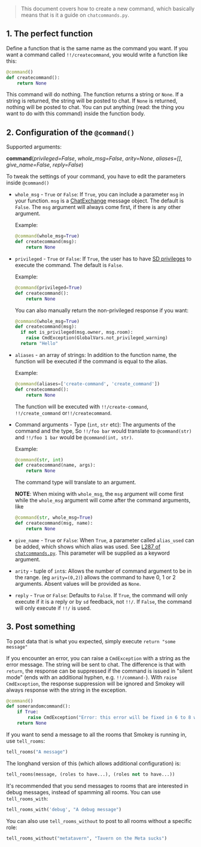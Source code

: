 > This document covers how to create a new command, which basically means that is it a guide on `chatcommands.py`.

## 1. The perfect function

Define a function that is the same name as the command you want. If you want a command called `!!/createcommand`, you would write a function like this:

```python
@command()
def createcommand():
    return None
```

This command will do nothing. The function returns a string or `None`. If a string is returned, the string will be posted to chat. If `None` is returned, nothing will be posted to chat. You can put anything (read: the thing you want to do with this command) inside the function body.

## 2. Configuration of the `@command()`

Supported arguments:

**command**(*privileged=False*, *whole_msg=False*, *arity=None*, *aliases=[]*, *give_name=False*, *reply=False*)

To tweak the settings of your command, you have to edit the parameters inside `@command()`

- `whole_msg` - `True` or `False`: If `True`, you can include a parameter `msg` in your function. `msg` is a [ChatExchange](https://github.com/Manishearth/ChatExchange) message object. The default is `False`. The `msg` argument will always come first, if there is any other argument.

  Example:
  ```python
  @command(whole_msg=True)
  def createcommand(msg):
      return None
  ```

- `privileged` - `True` or `False`: If `True`, the user has to have [SD privileges](https://github.com/Charcoal-SE/SmokeDetector/wiki/Privileges#smokedetector-privileges-sd) to execute the command. The default is `False`.

  Example:
  ```python
  @command(privileged=True)
  def createcommand():
      return None
  ```

  You can also manually return the non-privileged response if you want:

  ```python
  @command(whole_msg=True)
  def createcommand(msg):
    if not is_privileged(msg.owner, msg.room):
      raise CmdException(GlobalVars.not_privileged_warning)
    return "Hello"

- `aliases` - an array of strings: In addition to the function name, the function will be executed if the command is equal to the alias.

  Example:
  ```python
  @command(aliases=['create-command', 'create_command'])
  def createcommand():
      return None
  ```
  The function will be executed with `!!/create-command`, `!!/create_command` or`!!/createcommand`.

- Command arguments - Type (`int`, `str` etc): The arguments of the command and the type, So `!!/foo bar` would translate to `@command(str)` and `!!/foo 1 bar` would be `@command(int, str)`.

  Example:
  ```python
  @command(str, int)
  def createcommand(name, args):
      return None
  ```
  The command type will translate to an argument.

  **NOTE**: When mixing with `whole_msg`, the `msg` argument will come first while the `whole_msg` argument will come after the command arguments, like

  ```python
  @command(str, whole_msg=True)
  def createcommand(msg, name):
      return None
  ```

- `give_name` - `True` or `False`: When `True`, a parameter called `alias_used` can be added, which shows which alias was used. See [L287 of `chatcommands.py`](https://github.com/Charcoal-SE/SmokeDetector/blob/3fae27a1f1a2fc5053c438047a55359f963eb013/chatcommands.py#L287). This parameter will be supplied as a keyword argument.

- `arity` - tuple of `int`s: Allows the number of command argument to be in the range. (eg `arity=(0,2)`) allows the command to have 0, 1 or 2 arguments. Absent values will be provided as `None`.

- `reply` - `True` or `False`: Defaults to `False`. If `True`, the command will only execute if it is a reply or by `sd` feedback, not `!!/`. If `False`, the command will only execute if `!!/` is used.

## 3. Post something

To post data that is what you expected, simply execute `return "some message"`

If you encounter an error, you can raise a `CmdException` with a string as the error message. The string will be sent to chat. The difference is that with `return`, the response can be suppressed if the command is issued in "silent mode" (ends with an additional hyphen, e.g. `!!/command-`). With `raise CmdException`, the response suppression will be ignored and Smokey will always response with the string in the exception.

```python
@command()
def somerandomcommand():
    if True:
        raise CmdException("Error: this error will be fixed in 6 to 8 weeks! HAHA")
    return None
```

If you want to send a message to all the rooms that Smokey is running in, use `tell_rooms`:

```python
tell_rooms("A message")
```

The longhand version of this (which allows additional configuration) is:

```python
tell_rooms(message, (roles to have...), (roles not to have...))
```

It's recommended that you send messages to rooms that are interested in debug messages, instead of spamming all rooms. You can use `tell_rooms_with`:

```python
tell_rooms_with('debug', "A debug message")
```

You can also use `tell_rooms_without` to post to all rooms without a specific role:

```python
tell_rooms_without("metatavern", "Tavern on the Meta sucks")
```

